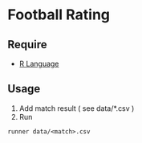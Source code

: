 # Football Rating

## Require
- [R Language](http://www.r-project.org/)

## Usage
1. Add match result ( see data/*.csv )
2. Run
```
runner data/<match>.csv
```
